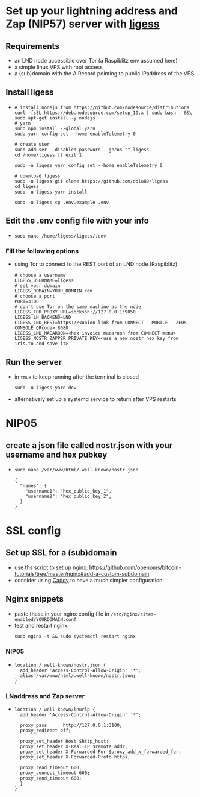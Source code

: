 # Set up your lightning address and Zap (NIP57) server with [ligess](https://github.com/Dolu89/ligess)

## Requirements
* an LND node accessible over Tor (a Raspiblitz env assumed here)
* a simple linux VPS with root access
* a (sub)domain with the A Record pointing to public IPaddress of the VPS
## Install ligess
*
  ```
  # install nodejs from https://github.com/nodesource/distributions
  curl -fsSL https://deb.nodesource.com/setup_19.x | sudo bash - &&\
  sudo apt-get install -y nodejs
  # yarn
  sudo npm install --global yarn
  sudo yarn config set --home enableTelemetry 0

  # create user
  sudo adduser --disabled-password --gecos "" ligess
  cd /home/ligess || exit 1

  sudo -u ligess yarn config set --home enableTelemetry 0

  # download ligess
  sudo -u ligess git clone https://github.com/dolu89/ligess
  cd ligess
  sudo -u ligess yarn install

  sudo -u ligess cp .env.example .env
  ```

## Edit the .env config file with your info
* 
  ```
  sudo nano /home/ligess/ligess/.env
  ```
### Fill the following options
* using Tor to connect to the REST port of an LND node (Raspiblitz)
  ```
  # choose a username
  LIGESS_USERNAME=ligess
  # set your domain
  LIGESS_DOMAIN=YOUR_DOMAIN.com
  # choose a port
  PORT=3100
  # don't use Tor on the same machine as the node
  LIGESS_TOR_PROXY_URL=socks5h://127.0.0.1:9050
  LIGESS_LN_BACKEND=LND
  LIGESS_LND_REST=https://<onion link from CONNECT - MOBILE - ZEUS - CONSOLE QRcode>:8080
  LIGESS_LND_MACAROON=<hex invoice macaroon from CONNECT menu>
  LIGESS_NOSTR_ZAPPER_PRIVATE_KEY=<use a new nostr hex key from iris.to and save it>
  ```

## Run the server
* in `tmux` to keep running after the terminal is closed
  ```
  sudo -u ligess yarn dev
  ```
* alternatively set up a systemd service to return after VPS restarts


# NIP05
## create a json file called nostr.json with your username and hex pubkey
* 
  ```
  sudo nano /var/www/html/.well-known/nostr.json
  ```
  ```
  {
    "names": {
      "username1": "hex_public_key_1",
      "username2": "hex_public_key_2",
    }
  }
  ```


# SSL config
## Set up SSL for a (sub)domain
* use ths script to set up nginx: https://github.com/openoms/bitcoin-tutorials/tree/master/nginx#add-a-custom-subdomain
* consider using [Caddy](https://github.com/caddyserver/caddy) to have a much simpler configuration

## Nginx snippets
* paste these in your nginx config file in `/etc/nginx/sites-enabled/YOURDOMAIN.conf`
* test and restart nginx:
  ```
  sudo nginx -t && sudo systemctl restart nginx
  ```

### NIP05
*
  ```
  location /.well-known/nostr.json {
    add_header 'Access-Control-Allow-Origin' '*';
    alias /var/www/html/.well-known/nostr.json;
  }
  ```
### LNaddress and Zap server
*
  ```
  location /.well-known/lnurlp {
    add_header 'Access-Control-Allow-Origin' '*';

    proxy_pass      http://127.0.0.1:3100;
    proxy_redirect off;

    proxy_set_header Host $http_host;
    proxy_set_header X-Real-IP $remote_addr;
    proxy_set_header X-Forwarded-For $proxy_add_x_forwarded_for;
    proxy_set_header X-Forwarded-Proto https;

    proxy_read_timeout 600;
    proxy_connect_timeout 600;
    proxy_send_timeout 600;
    }
  }
  ```
